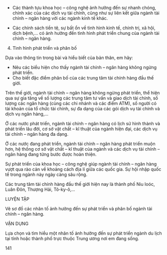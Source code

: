 - Các thành tựu khoa học – công nghệ ảnh hưởng đến sự nhanh chóng, chính xác của các dịch vụ tài chính, cũng như sự liên kết giữa ngành tài chính – ngân hàng với các ngành kinh tế khác.

- Các chính sách tiền tệ, sự bất ổn về tình hình kinh tế, chính trị, xã hội, dịch bệnh,... có ảnh hưởng đến tình hình phát triển chung của ngành tài chính – ngân hàng.

4. Tình hình phát triển và phân bố

Dựa vào thông tin trong bài và hiểu biết của bản thân, em hãy:
- Nêu các biểu hiện cho thấy ngành tài chính – ngân hàng không ngừng phát triển.
- Cho biết đặc điểm phân bố của các trung tâm tài chính hàng đầu thế giới.

Trên thế giới, ngành tài chính – ngân hàng không ngừng phát triển, thể hiện qua sự gia tăng về số lượng các trung tâm tư vấn và giao dịch tài chính, số lượng các ngân hàng (cùng các chi nhánh và các điểm ATM), số người có tài khoản của tổ chức tài chính, sự đa dạng của các gói dịch vụ tài chính và dịch vụ ngân hàng,...

Ở các nước phát triển, ngành tài chính – ngân hàng có lịch sử hình thành và phát triển lâu đời, cơ sở vật chất – kĩ thuật của ngành hiện đại, các dịch vụ tài chính – ngân hàng đa dạng.

Ở các nước đang phát triển, ngành tài chính – ngân hàng phát triển muộn hơn, hệ thống cơ sở vật chất – kĩ thuật của ngành và các dịch vụ tài chính – ngân hàng đang từng bước được hoàn thiện.

Sự phát triển của khoa học – công nghệ giúp ngành tài chính – ngân hàng vượt qua rào cản về khoảng cách địa lí giữa các quốc gia. Sự hội nhập quốc tế trong ngành này ngày càng sâu rộng.

Các trung tâm tài chính hàng đầu thế giới hiện nay là thành phố Niu Ioóc, Luân Đôn, Thượng Hải, Tô-ky-ô,...

LUYỆN TẬP

Vẽ sơ đồ các nhân tố ảnh hưởng đến sự phát triển và phân bố ngành tài chính – ngân hàng.

VẬN DỤNG

Lựa chọn và tìm hiểu một nhân tố ảnh hưởng đến sự phát triển ngành du lịch tại tỉnh hoặc thành phố trực thuộc Trung ương nơi em đang sống.

141